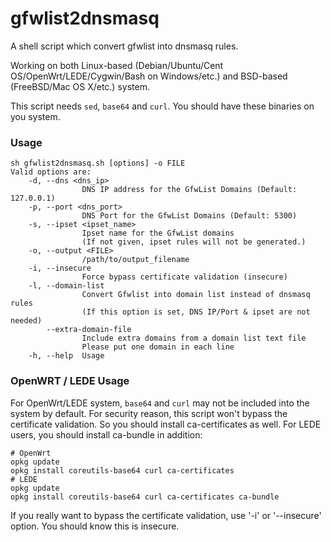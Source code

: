 # gfwlist2dnsmasq
A shell script which convert gfwlist into dnsmasq rules.

Working on both Linux-based (Debian/Ubuntu/Cent OS/OpenWrt/LEDE/Cygwin/Bash on Windows/etc.) and BSD-based (FreeBSD/Mac OS X/etc.) system.

This script needs `sed`, `base64` and `curl`. You should have these binaries on you system.

### Usage
```
sh gfwlist2dnsmasq.sh [options] -o FILE
Valid options are:
    -d, --dns <dns_ip>
                DNS IP address for the GfwList Domains (Default: 127.0.0.1)
    -p, --port <dns_port>
                DNS Port for the GfwList Domains (Default: 5300)
    -s, --ipset <ipset_name>
                Ipset name for the GfwList domains
                (If not given, ipset rules will not be generated.)
    -o, --output <FILE>
                /path/to/output_filename
    -i, --insecure
                Force bypass certificate validation (insecure)
    -l, --domain-list
                Convert Gfwlist into domain list instead of dnsmasq rules
                (If this option is set, DNS IP/Port & ipset are not needed)
        --extra-domain-file
                Include extra domains from a domain list text file
                Please put one domain in each line
    -h, --help  Usage
```

### OpenWRT / LEDE Usage

For OpenWrt/LEDE system, `base64` and `curl` may not be included into the system by default. For security reason, this script won't bypass the certificate validation. So you should install ca-certificates as well. For LEDE users, you should install ca-bundle in addition:

```
# OpenWrt
opkg update
opkg install coreutils-base64 curl ca-certificates
# LEDE
opkg update
opkg install coreutils-base64 curl ca-certificates ca-bundle
```

If you really want to bypass the certificate validation, use '-i' or '--insecure' option. You should know this is insecure.

